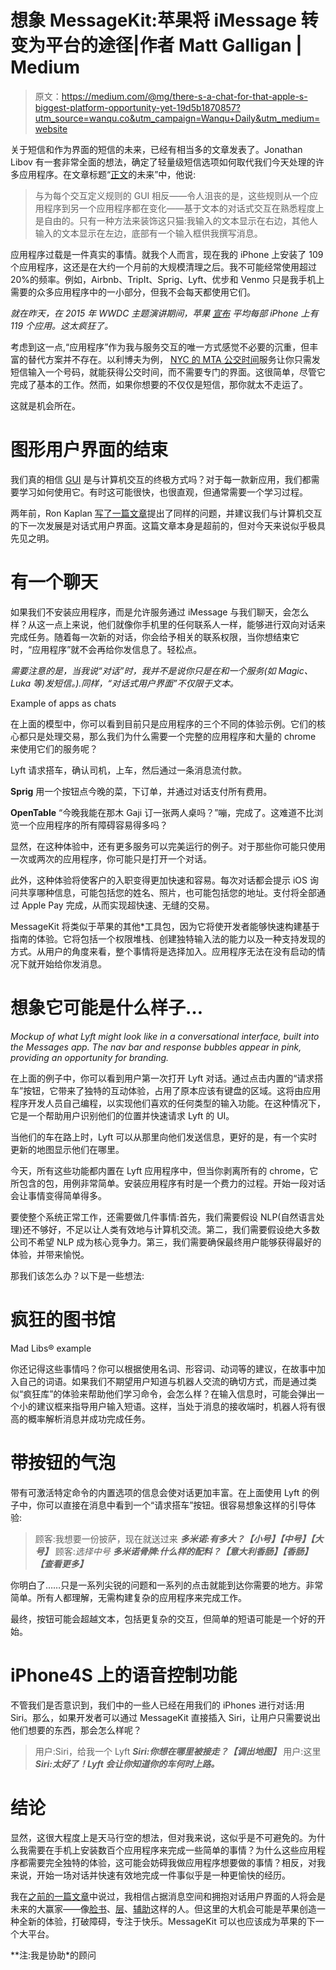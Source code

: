 # 想象 MessageKit:苹果将 iMessage 转变为平台的途径|作者 Matt Galligan | Medium

> 原文：<https://medium.com/@mg/there-s-a-chat-for-that-apple-s-biggest-platform-opportunity-yet-19d5b1870857?utm_source=wanqu.co&utm_campaign=Wanqu+Daily&utm_medium=website>

关于短信和作为界面的短信的未来，已经有相当多的文章发表了。Jonathan Libov 有一套非常全面的想法，确定了轻量级短信选项如何取代我们今天处理的许多应用程序。在文章标题“[正文](http://whoo.ps/2015/02/23/futures-of-text)的未来”中，他说:

> 与为每个交互定义规则的 GUI 相反——令人沮丧的是，这些规则从一个应用程序到另一个应用程序都在变化——基于文本的对话式交互在熟悉程度上是自由的。只有一种方法来装饰这只猫:我输入的文本显示在右边，其他人输入的文本显示在左边，底部有一个输入框供我撰写消息。

应用程序过载是一件真实的事情。就我个人而言，现在我的 iPhone 上安装了 109 个应用程序，这还是在大约一个月前的大规模清理之后。我不可能经常使用超过 20%的频率。例如，Airbnb、TripIt、Sprig、Lyft、优步和 Venmo 只是我手机上需要的众多应用程序中的一小部分，但我不会每天都使用它们。

*就在昨天，在 2015 年 WWDC 主题演讲期间，苹果* [*宣布*](http://www.buzzfeed.com/matthewzeitlin/apples-wwdc-by-the-numbers#.bvyJWY48J) *平均每部 iPhone 上有 119 个应用。这太疯狂了。*

考虑到这一点,“应用程序”作为我与服务交互的唯一方式感觉不必要的沉重，但丰富的替代方案并不存在。以利博夫为例， [NYC 的 MTA 公交时间](http://bustime.mta.info)服务让你只需发短信输入一个号码，就能获得公交时间，而不需要专门的界面。这很简单，尽管它完成了基本的工作。然而，如果你想要的不仅仅是短信，那你就太不走运了。

这就是机会所在。

# 图形用户界面的结束

我们真的相信 [GUI](http://en.wikipedia.org/wiki/Graphical_user_interface) 是与计算机交互的终极方式吗？对于每一款新应用，我们都需要学习如何使用它。有时这可能很快，也很直观，但通常需要一个学习过程。

两年前，Ron Kaplan [写了一篇文章](http://www.wired.com/2013/03/conversational-user-interface/)提出了同样的问题，并建议我们与计算机交互的下一次发展是对话式用户界面。这篇文章本身是超前的，但对今天来说似乎极具先见之明。

# 有一个聊天

如果我们不安装应用程序，而是允许服务通过 iMessage 与我们聊天，会怎么样？从这一点上来说，他们就像你手机里的任何联系人一样，能够进行双向对话来完成任务。随着每一次新的对话，你会给予相关的联系权限，当你想结束它时，“应用程序”就不会再给你发信息了。轻松点。

*需要注意的是，当我说“对话”时，我并不是说你只是在和一个服务(如 Magic、Luka 等)发短信。).同样，“对话式用户界面”不仅限于文本。*



Example of apps as chats



在上面的模型中，你可以看到目前只是应用程序的三个不同的体验示例。它们的核心都只是处理交易，那么我们为什么需要一个完整的应用程序和大量的 chrome 来使用它们的服务呢？

Lyft
请求搭车，确认司机，上车，然后通过一条消息流付款。

**Sprig**
用一个按钮点今晚的菜，下订单，并通过对话支付所有费用。

**OpenTable** “今晚我能在那木 Gaji 订一张两人桌吗？”嘣，完成了。这难道不比浏览一个应用程序的所有障碍容易得多吗？

显然，在这种体验中，还有更多服务可以完美运行的例子。对于那些你可能只使用一次或两次的应用程序，你可能只是打开一个对话。

此外，这种体验将使客户的入职变得更加快速和容易。每次对话都会提示 iOS 询问共享哪种信息，可能包括您的姓名、照片，也可能包括您的地址。支付将全部通过 Apple Pay 完成，从而实现超快速、无缝的交易。

MessageKit 将类似于苹果的其他*工具包，因为它将使开发者能够快速构建基于指南的体验。它将包括一个权限堆栈、创建独特输入法的能力以及一种支持发现的方式。从用户的角度来看，整个事情将是选择加入。应用程序无法在没有启动的情况下就开始给你发消息。

# 想象它可能是什么样子…



*Mockup of what Lyft might look like in a conversational interface, built into the Messages app. The nav bar and response bubbles appear in pink, providing an opportunity for branding.*



在上面的例子中，你可以看到用户第一次打开 Lyft 对话。通过点击内置的“请求搭车”按钮，它带来了独特的互动体验，占用了原本应该有键盘的区域。这将由应用程序开发人员自己编程，以实现他们喜欢的任何类型的输入功能。在这种情况下，它是一个帮助用户识别他们的位置并快速请求 Lyft 的 UI。

当他们的车在路上时，Lyft 可以从那里向他们发送信息，更好的是，有一个实时更新的地图显示他们在哪里。

今天，所有这些功能都内置在 Lyft 应用程序中，但当你剥离所有的 chrome，它所包含的包，用例非常简单。安装应用程序有时是一个费力的过程。开始一段对话会让事情变得简单得多。

要使整个系统正常工作，还需要做几件事情:首先，我们需要假设 NLP(自然语言处理)还不够好，不足以让人类有效地与计算机交流。第二，我们需要假设绝大多数公司不希望 NLP 成为核心竞争力。第三，我们需要确保最终用户能够获得最好的体验，并带来愉悦。

那我们该怎么办？以下是一些想法:

# 疯狂的图书馆



Mad Libs® example



你还记得这些事情吗？你可以根据使用名词、形容词、动词等的建议，在故事中加入自己的词语。如果我们不期望用户知道与机器人交流的确切方式，而是通过类似“疯狂库”的体验来帮助他们学习命令，会怎么样？在输入信息时，可能会弹出一个小的建议框来指导用户输入短语。这样，当处于消息的接收端时，机器人将有很高的概率解析消息并成功完成任务。

# 带按钮的气泡

带有可激活特定命令的内置选项的信息会使对话更加丰富。在上面使用 Lyft 的例子中，你可以直接在消息中看到一个“请求搭车”按钮。很容易想象这样的引导体验:

> 顾客:我想要一份披萨，现在就送过来
> ***多米诺:有多大？【小号】【中号】【大号】***
> 顾客:*选择中号*
> ***多米诺骨牌:什么样的配料？【意大利香肠】【香肠】【查看更多】***

你明白了……只是一系列尖锐的问题和一系列的点击就能到达你需要的地方。非常简单。所有人都理解，无需构建复杂的应用程序来完成工作。

最终，按钮可能会超越文本，包括更复杂的交互，但简单的短语可能是一个好的开始。

# iPhone4S 上的语音控制功能

不管我们是否意识到，我们中的一些人已经在用我们的 iPhones 进行对话:用 Siri。那么，如果开发者可以通过 MessageKit 直接插入 Siri，让用户只需要说出他们想要的东西，那会怎么样呢？

> 用户:Siri，给我一个 Lyft
> ***Siri:你想在哪里被接走？【调出地图】*** 用户:这里
> ***Siri:太好了！Lyft 会让你知道你的车何时上路。***

# 结论

显然，这很大程度上是天马行空的想法，但对我来说，这似乎是不可避免的。为什么我需要在手机上安装数百个应用程序来完成一些简单的事情？为什么这些应用程序都需要完全独特的体验，这可能会妨碍我做应用程序想要做的事情？相反，对我来说，开始一场对话并快速有效地完成一件事似乎是一种更愉快的经历。

我在[之前的一篇文章](https://medium.com/@mg/the-graphical-user-interface-will-soon-give-way-to-the-rise-of-the-conversational-user-interface-ba8cc52f945b)中说过，我相信占据消息空间和拥抱对话用户界面的人将会是未来的大赢家——像[脸书](https://developers.facebook.com/blog/post/2015/03/25/introducing-messenger-platform-and-businesses-on-messenger/)、[层](https://layer.com)、[辅助](http://joinassist.com)这样的人。但这里的大机会可能是苹果创造一种全新的体验，打破障碍，专注于快乐。MessageKit 可以也应该成为苹果的下一个大平台。

**注:我是协助*的顾问